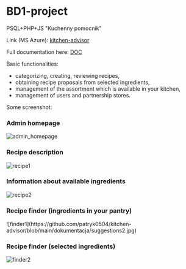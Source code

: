 # BD1-project
PSQL+PHP+JS "Kuchenny pomocnik"

Link (MS Azure): [kitchen-advisor](https://kitchen-advisor.azurewebsites.net/)

Full documentation here: [DOC](https://github.com/patryk0504/BD1-project/blob/main/dokumentacja/BD1_Patryk_Sledz_doc.pdf)

Basic functionalities:
* categorizing, creating, reviewing recipes,
* obtaining recipe proposals from selected ingredients,
* management of the assortment which is available in your kitchen,
* management of users and partnership stores.

Some screenshot:

<h3>Admin homepage</h3>

![admin_homepage](https://github.com/patryk0504/kitchen-advisor/blob/main/dokumentacja/homepage.jpg?raw=true)


<h3>Recipe description</h3>

![recipe1](https://github.com/patryk0504/kitchen-advisor/blob/main/dokumentacja/recipe1.jpg?raw=true)


<h3>Information about available ingredients</h3>

![recipe2](https://github.com/patryk0504/kitchen-advisor/blob/main/dokumentacja/recipe2.jpg?raw=true)

<h3>Recipe finder (ingredients in your pantry)</h3>
![finder1](https://github.com/patryk0504/kitchen-advisor/blob/main/dokumentacja/suggestions2.jpg)


<h3>Recipe finder (selected ingredients)</h3>

![finder2](https://github.com/patryk0504/kitchen-advisor/blob/main/dokumentacja/suggestions3.jpg)

